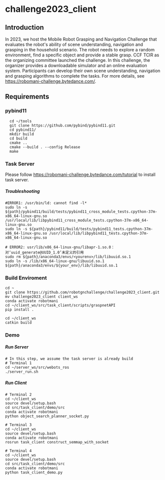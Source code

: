 # challenge2023_client

## Introduction
In 2023, we host the Mobile Robot Grasping and Navigation Challenge that evaluates the robot's ability of scene understanding, navigation and grasping in the household scenario. The robot needs to explore a random environment, find a specific object and provide a stable grasp. CCF TCIR as the organizing committee launched the challenge. In this challenge, the organizer provides a downloadable simulator and an online evaluation system. Participants can develop their own scene understanding, navigation and grasping algorithms to complete the tasks. For more details, see https://robomani-challenge.bytedance.com/.

## Requirements
### pybind11
```shell
  cd ~/tools
  git clone https://github.com/pybind/pybind11.git
  cd pybind11/
  mkdir build
  cd build
  cmake ..
  cmake --build . --config Release  
  make 
```

### Task Server
Please follow https://robomani-challenge.bytedance.com/tutorial to install task server.

##### Troubleshooting
```shell
#ERROR1: /usr/bin/ld: cannot find -l*
sudo ln -s ${path}/pybind11/build/tests/pybind11_cross_module_tests.cpython-37m-x86_64-linux-gnu.so /usr/local/lib/libpybind11_cross_module_tests.cpython-37m-x86_64-linux-gnu.so
sudo ln -s ${path}/pybind11/build/tests/pybind11_tests.cpython-37m-x86_64-linux-gnu.so /usr/local/lib/libpybind11_tests.cpython-37m-x86_64-linux-gnu.so

# ERROR2: usr/lib/x86_64-linux-gnu/libapr-1.so.0：对‘uuid_generate@UUID_1.0’未定义的引用
sudo rm ${path}/anaconda3/envs/<yourenv>/lib/libuuid.so.1
sudo ln -s /lib/x86_64-linux-gnu/libuuid.so.1 ${path}/anaconda3/envs/${your_env}/lib/libuuid.so.1
```

### Build Enviroment
```shell
cd ~
git clone https://github.com/robotgnchallenge/challenge2023_client.git
mv challenge2023_client client_ws
conda activate robotmani
cd ~/client_ws/src/task_client/scripts/graspnetAPI
pip install .

cd ~/client_ws
catkin build
```

### Demo
##### Run Server
```shell
# In this step, we assume the task server is already build
# Terminal 1
cd ~/server_ws/src/webots_ros
./server_run.sh
```
##### Run Client
```shell
# Terminal 2
cd ~/client_ws
source devel/setup.bash
cd src/task_client/demo/src
conda activate robotmani
python object_search_planner_socket.py

# Terminal 3
cd ~/client_ws
source devel/setup.bash
conda activate robotmani
rosrun task_client construct_semmap_with_socket

# Terminal 4
cd ~/client_ws
source devel/setup.bash
cd src/task_client/demo/src
conda activate robotmani
python task_client_demo.py
```






